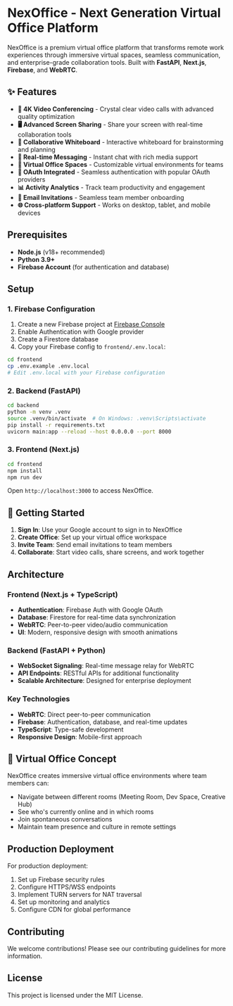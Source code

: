 # NexOffice - Next Generation Virtual Office Platform

NexOffice is a premium virtual office platform that transforms remote work experiences through immersive virtual spaces, seamless communication, and enterprise-grade collaboration tools. Built with **FastAPI**, **Next.js**, **Firebase**, and **WebRTC**.

## ✨ Features

- **🎥 4K Video Conferencing** - Crystal clear video calls with advanced quality optimization
- **🖥️ Advanced Screen Sharing** - Share your screen with real-time collaboration tools
- **🎨 Collaborative Whiteboard** - Interactive whiteboard for brainstorming and planning
- **💬 Real-time Messaging** - Instant chat with rich media support
- **🏢 Virtual Office Spaces** - Customizable virtual environments for teams
- **🔐 OAuth Integrated** - Seamless authentication with popular OAuth providers
- **📊 Activity Analytics** - Track team productivity and engagement
- **📧 Email Invitations** - Seamless team member onboarding
- **🌐 Cross-platform Support** - Works on desktop, tablet, and mobile devices

## Prerequisites

* **Node.js** (v18+ recommended)
* **Python 3.9+**
* **Firebase Account** (for authentication and database)

## Setup

### 1. Firebase Configuration

1. Create a new Firebase project at [Firebase Console](https://console.firebase.google.com/)
2. Enable Authentication with Google provider
3. Create a Firestore database
4. Copy your Firebase config to `frontend/.env.local`:

```bash
cd frontend
cp .env.example .env.local
# Edit .env.local with your Firebase configuration
```

### 2. Backend (FastAPI)

```bash
cd backend
python -m venv .venv
source .venv/bin/activate  # On Windows: .venv\Scripts\activate
pip install -r requirements.txt
uvicorn main:app --reload --host 0.0.0.0 --port 8000
```

### 3. Frontend (Next.js)

```bash
cd frontend
npm install
npm run dev
```

Open `http://localhost:3000` to access NexOffice.

## 🚀 Getting Started

1. **Sign In**: Use your Google account to sign in to NexOffice
2. **Create Office**: Set up your virtual office workspace
3. **Invite Team**: Send email invitations to team members
4. **Collaborate**: Start video calls, share screens, and work together

## Architecture

### Frontend (Next.js + TypeScript)
- **Authentication**: Firebase Auth with Google OAuth
- **Database**: Firestore for real-time data synchronization
- **WebRTC**: Peer-to-peer video/audio communication
- **UI**: Modern, responsive design with smooth animations

### Backend (FastAPI + Python)
- **WebSocket Signaling**: Real-time message relay for WebRTC
- **API Endpoints**: RESTful APIs for additional functionality
- **Scalable Architecture**: Designed for enterprise deployment

### Key Technologies
- **WebRTC**: Direct peer-to-peer communication
- **Firebase**: Authentication, database, and real-time updates
- **TypeScript**: Type-safe development
- **Responsive Design**: Mobile-first approach

## 🏢 Virtual Office Concept

NexOffice creates immersive virtual office environments where team members can:
- Navigate between different rooms (Meeting Room, Dev Space, Creative Hub)
- See who's currently online and in which rooms
- Join spontaneous conversations
- Maintain team presence and culture in remote settings

## Production Deployment

For production deployment:
1. Set up Firebase security rules
2. Configure HTTPS/WSS endpoints
3. Implement TURN servers for NAT traversal
4. Set up monitoring and analytics
5. Configure CDN for global performance

## Contributing

We welcome contributions! Please see our contributing guidelines for more information.

## License

This project is licensed under the MIT License. 